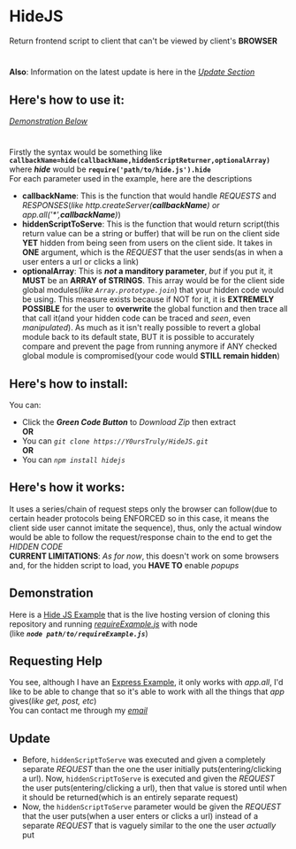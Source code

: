 # HideJS
Return frontend script to client that can't be viewed by client's **BROWSER**
#
**Also**: Information on the latest update is here in the *[Update Section](#update)*

## Here's how to use it:
*[Demonstration Below](#demonstration)*
#
Firstly the syntax would be something like **`callbackName=hide(callbackName,hiddenScriptReturner,optionalArray)`** where ***hide*** would be **`require('path/to/hide.js').hide`**
<br>For each parameter used in the example, here are the descriptions
- **callbackName**: This is the function that would handle *REQUESTS* and *RESPONSES*(*like http.createServer(**callbackName**) or app.all('\*',**callbackName**)*)
- **hiddenScriptToServe**: This is the function that would return script(this return value can be a string or buffer) that will be run on the client side **YET** hidden from being seen from users on the client side. It takes in **ONE** argument, which is the *REQUEST* that the user sends(as in when a user enters a url or clicks a link)
- **optionalArray**: This is ***not* a manditory parameter**, *but* if you put it, it **MUST** be an **ARRAY of STRINGS**. This array would be for the client side global modules(*like `Array.prototype.join`*) that your hidden code would be using. This measure exists because if NOT for it, it is **EXTREMELY POSSIBLE** for the user to **overwrite** the global function and then trace all that call it(and your hidden code can be traced and *seen*, even *manipulated*). As much as it isn't really possible to revert a global module back to its default state, BUT it is possible to accurately compare and prevent the page from running anymore if ANY checked global module is compromised(your code would **STILL remain hidden**)

## Here's how to install:
You can:
- Click the ***Green Code Button*** to *Download Zip* then extract
<br>**OR**
- You can *`git clone https://Y0ursTruly/HideJS.git`*
<br>**OR**
- You can *`npm install hidejs`*

## Here's how it works: 
It uses a series/chain of request steps only the browser can follow(due to certain header protocols being ENFORCED so in this case, it means the client side user cannot imitate the sequence), thus, only the actual window would be able to follow the request/response chain to the end to get the *HIDDEN CODE*
<br>**CURRENT LIMITATIONS**: *As for now*, this doesn't work on some browsers and, for the hidden script to load, you **HAVE TO** enable *popups*

## Demonstration
Here is a [Hide JS Example](https://hidejs-example.paultaylor2.repl.co) that is the live hosting version of cloning this repository and running *[requireExample.js](https://github.com/Y0ursTruly/HideJS/blob/main/Illustrations/requireExample.js)* with node
<br>(like ***`node path/to/requireExample.js`***)

## Requesting Help
You see, although I have an [Express Example](https://github.com/Y0ursTruly/HideJS/blob/main/Illustrations/expressExample.js), it only works with *app.all*, I'd like to be able to change that so it's able to work with all the things that *app* gives(*like get, post, etc*)
<br>You can contact me through my *[email](mailto:paulrytaylor@gmail.com)*

## Update
- Before, `hiddenScriptToServe` was executed and given a completely separate *REQUEST* than the one the user initially puts(entering/clicking a url). Now, `hiddenScriptToServe` is executed and given the *REQUEST* the user puts(entering/clicking a url), then that value is stored until when it should be returned(which is an entirely separate request)
- Now, the `hiddenScriptToServe` parameter would be given the *REQUEST* that the user puts(when a user enters or clicks a url) instead of a separate *REQUEST* that is vaguely similar to the one the user *actually* put

